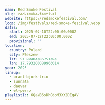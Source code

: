 ```yaml
---
name: Red Smoke Festival
slug: red-smoke-festival
website: https://redsmokefestival.com/
logo: /img/festivals/red-smoke-festival.webp
dates:
  start: 2025-07-10T22:00:00.000Z
  end: 2025-07-12T22:00:00.000Z
  provisional: ''
location:
  country: Poland
  city: Pleszew
  lat: 51.88404406751484
  lon: 17.793200089966014
year: 2025
lineup:
  - brant-bjork-trio
  - sunnata
  - daevar
  - el-perro
playlistId: 6QaVB6sDhOdoM3XX2DEgAV
---
```

